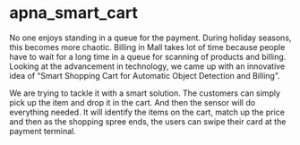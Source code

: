# apna_smart_cart

No one enjoys standing in a queue for the payment. During holiday seasons, this becomes more chaotic.
Billing in Mall takes lot of time because people have to wait for a long time in a queue for scanning of products and billing. Looking at the advancement in technology, we came up with an innovative idea of “Smart Shopping Cart for Automatic Object Detection and Billing”.

We are trying to tackle it with a smart solution. The customers can simply pick up the item and drop it in the cart. And then the sensor will do everything needed. It will identify the items on the cart, match up the price and then as the shopping spree ends, the users can swipe their card at the payment terminal.
